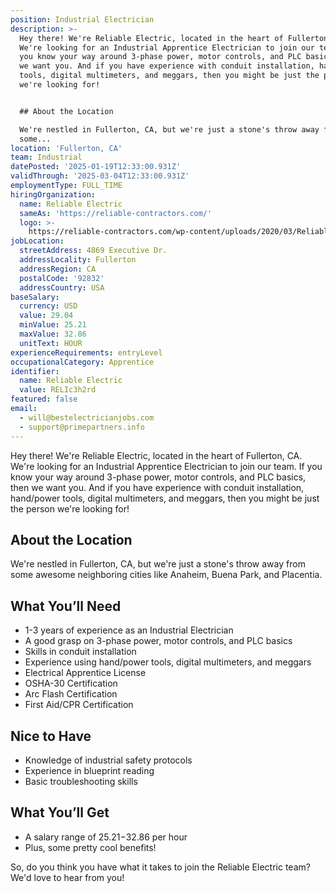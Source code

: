 ```yaml
---
position: Industrial Electrician
description: >-
  Hey there! We're Reliable Electric, located in the heart of Fullerton, CA.
  We're looking for an Industrial Apprentice Electrician to join our team. If
  you know your way around 3-phase power, motor controls, and PLC basics, then
  we want you. And if you have experience with conduit installation, hand/power
  tools, digital multimeters, and meggars, then you might be just the person
  we're looking for!


  ## About the Location

  We're nestled in Fullerton, CA, but we're just a stone's throw away from
  some...
location: 'Fullerton, CA'
team: Industrial
datePosted: '2025-01-19T12:33:00.931Z'
validThrough: '2025-03-04T12:33:00.931Z'
employmentType: FULL_TIME
hiringOrganization:
  name: Reliable Electric
  sameAs: 'https://reliable-contractors.com/'
  logo: >-
    https://reliable-contractors.com/wp-content/uploads/2020/03/Reliable-Electric-Logo.jpg
jobLocation:
  streetAddress: 4869 Executive Dr.
  addressLocality: Fullerton
  addressRegion: CA
  postalCode: '92832'
  addressCountry: USA
baseSalary:
  currency: USD
  value: 29.04
  minValue: 25.21
  maxValue: 32.86
  unitText: HOUR
experienceRequirements: entryLevel
occupationalCategory: Apprentice
identifier:
  name: Reliable Electric
  value: RELIc3h2rd
featured: false
email:
  - will@bestelectricianjobs.com
  - support@primepartners.info
---
```




Hey there! We're Reliable Electric, located in the heart of Fullerton, CA. We're looking for an Industrial Apprentice Electrician to join our team. If you know your way around 3-phase power, motor controls, and PLC basics, then we want you. And if you have experience with conduit installation, hand/power tools, digital multimeters, and meggars, then you might be just the person we're looking for!

## About the Location
We're nestled in Fullerton, CA, but we're just a stone's throw away from some awesome neighboring cities like Anaheim, Buena Park, and Placentia. 

## What You’ll Need
- 1-3 years of experience as an Industrial Electrician
- A good grasp on 3-phase power, motor controls, and PLC basics
- Skills in conduit installation
- Experience using hand/power tools, digital multimeters, and meggars
- Electrical Apprentice License
- OSHA-30 Certification
- Arc Flash Certification
- First Aid/CPR Certification

## Nice to Have
- Knowledge of industrial safety protocols
- Experience in blueprint reading
- Basic troubleshooting skills

## What You’ll Get
- A salary range of $25.21-$32.86 per hour
- Plus, some pretty cool benefits!

So, do you think you have what it takes to join the Reliable Electric team? We'd love to hear from you!
